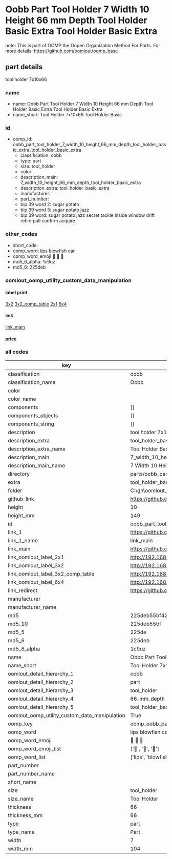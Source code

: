 # Oobb Part Tool Holder 7 Width 10 Height 66 mm Depth Tool Holder Basic Extra Tool Holder Basic Extra  

note: This is part of OOMP the Oopen Organization Method For Parts. For more details: https://github.com/oomlout/oomp_base

##  part details
  



tool holder 7x10x66



### name
* name: Oobb Part Tool Holder 7 Width 10 Height 66 mm Depth Tool Holder Basic Extra Tool Holder Basic Extra
* name_short: Tool Holder 7x10x66 Tool Holder Basic
### id
* oomp_id: oobb_part_tool_holder_7_width_10_height_66_mm_depth_tool_holder_basic_extra_tool_holder_basic_extra
  * classification: oobb
  * type: part
  * size: tool_holder
  * color: 
  * description_main: 7_width_10_height_66_mm_depth_tool_holder_basic_extra
  * description_extra: tool_holder_basic_extra
  * manufacturer: 
  * part_number: 
  * bip 39 word 2: sugar potato
  * bip 39 word 3: sugar potato jazz
  * bip 39 word: sugar potato jazz secret tackle inside window drift retire pull confirm acquire

### other_codes
* short_code: 
* oomp_word: lips blowfish car
* oomp_word_emoji :lips: :blowfish: :car:
* md5_6_alpha: 1c9uz
* md5_6: 225deb






### oomlout_oomp_utility_custom_data_manipulation
#### label print
[3x2](http://192.168.1.245:1112/?label=oomp%201c9uz)
[3x2_oomp_table](http://192.168.1.108:1112/?label=oomp%201c9uz)
[2x1](http://192.168.1.242:1112/?label=oomp%201c9uz)
[6x4](http://192.168.1.55:1112/?label=oomp%201c9uz)    

#### link

[link_main](https://github.com/oomlout/oomlout_oobb_version_4_generated_parts/tree/main/navigation_oomp/oobb/part/tool_holder/7_width_10_height_66_mm_depth_tool_holder_basic_extra/tool_holder_basic_extra/part)                              

#### price







### all codes 
| key | value |  
| --- | --- |  
| classification | oobb |  
| classification_name | Oobb |  
| color |  |  
| color_name |  |  
| components | [] |  
| components_objects | [] |  
| components_string | [] |  
| description | tool holder 7x10x66 |  
| description_extra | tool_holder_basic_extra |  
| description_extra_name | Tool Holder Basic Extra |  
| description_main | 7_width_10_height_66_mm_depth_tool_holder_basic_extra |  
| description_main_name | 7 Width 10 Height 66 mm Depth Tool Holder Basic Extra |  
| directory | parts/oobb_part_tool_holder_7_width_10_height_66_mm_depth_tool_holder_basic_extra_tool_holder_basic_extra |  
| extra | tool_holder_basic |  
| folder | C:\gh\oomlout_oobb_version_4_generated_parts\parts\oobb_part_tool_holder_7_width_10_height_66_mm_depth_tool_holder_basic_extra_tool_holder_basic_extra |  
| github_link | https://github.com/oomlout/oomlout_oomp_part_src/tree/main/parts/oobb_part_tool_holder_7_width_10_height_66_mm_depth_tool_holder_basic_extra_tool_holder_basic_extra |  
| height | 10 |  
| height_mm | 149 |  
| id | oobb_part_tool_holder_7_width_10_height_66_mm_depth_tool_holder_basic_extra_tool_holder_basic_extra |  
| link_1 | https://github.com/oomlout/oomlout_oobb_version_4_generated_parts/tree/main/navigation_oomp/oobb/part/tool_holder/7_width_10_height_66_mm_depth_tool_holder_basic_extra/tool_holder_basic_extra/part |  
| link_1_name | link_main |  
| link_main | https://github.com/oomlout/oomlout_oobb_version_4_generated_parts/tree/main/navigation_oomp/oobb/part/tool_holder/7_width_10_height_66_mm_depth_tool_holder_basic_extra/tool_holder_basic_extra/part |  
| link_oomlout_label_2x1 | http://192.168.1.242:1112/?label=oomp%201c9uz |  
| link_oomlout_label_3x2 | http://192.168.1.245:1112/?label=oomp%201c9uz |  
| link_oomlout_label_3x2_oomp_table | http://192.168.1.108:1112/?label=oomp%201c9uz |  
| link_oomlout_label_6x4 | http://192.168.1.55:1112/?label=oomp%201c9uz |  
| link_redirect | https://github.com/oomlout/oomlout_oobb_version_4_generated_parts/tree/main/parts/oobb_tool_holder_07_10_66_ex_tool_holder_basic |  
| manufacturer |  |  
| manufacturer_name |  |  
| md5 | 225deb55bf42df6dd4ee8c28eeea36c6 |  
| md5_10 | 225deb55bf |  
| md5_5 | 225de |  
| md5_6 | 225deb |  
| md5_6_alpha | 1c9uz |  
| name | Oobb Part Tool Holder 7 Width 10 Height 66 mm Depth Tool Holder Basic Extra Tool Holder Basic Extra |  
| name_short | Tool Holder 7x10x66 Tool Holder Basic |  
| oomlout_detail_hierarchy_1 | oobb |  
| oomlout_detail_hierarchy_2 | part |  
| oomlout_detail_hierarchy_3 | tool_holder |  
| oomlout_detail_hierarchy_4 | 66_mm_depth |  
| oomlout_detail_hierarchy_5 | tool_holder_basic_extra |  
| oomlout_oomp_utility_custom_data_manipulation | True |  
| oomp_key | oomp_oobb_part_tool_holder_7_width_10_height_66_mm_depth_tool_holder_basic_extra_tool_holder_basic_extra |  
| oomp_word | lips blowfish car |  
| oomp_word_emoji | :lips: :blowfish: :car: |  
| oomp_word_emoji_list | [':lips:', ':blowfish:', ':car:'] |  
| oomp_word_list | ['lips', 'blowfish', 'car'] |  
| part_number |  |  
| part_number_name |  |  
| short_name |  |  
| size | tool_holder |  
| size_name | Tool Holder |  
| thickness | 66 |  
| thickness_mm | 66 |  
| type | part |  
| type_name | Part |  
| width | 7 |  
| width_mm | 104 |  
